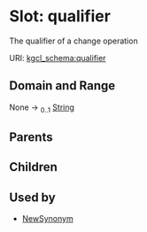 
# Slot: qualifier


The qualifier of a change operation

URI: [kgcl_schema:qualifier](https://w3id.org/kgcl-schema/qualifier)


## Domain and Range

None &#8594;  <sub>0..1</sub> [String](types/String.md)

## Parents


## Children


## Used by

 * [NewSynonym](NewSynonym.md)
